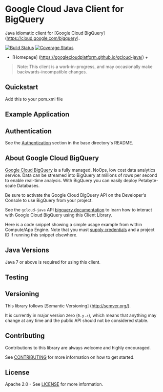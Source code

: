 Google Cloud Java Client for BigQuery
====================================

Java idiomatic client for [Google Cloud BigQuery] (https://cloud.google.com/bigquery).

[![Build Status](https://travis-ci.org/GoogleCloudPlatform/gcloud-java.svg?branch=master)](https://travis-ci.org/GoogleCloudPlatform/gcloud-java)
[![Coverage Status](https://coveralls.io/repos/GoogleCloudPlatform/gcloud-java/badge.svg?branch=master)](https://coveralls.io/r/GoogleCloudPlatform/gcloud-java?branch=master)
<!-- TODO(mziccard): add in the maven shield once the artifact is pushed to maven -->

-  [Homepage] (https://googlecloudplatform.github.io/gcloud-java/)
+<!-- TODO(mziccard): add link to API documentatin -->

> Note: This client is a work-in-progress, and may occasionally
> make backwards-incompatible changes.

Quickstart
----------
Add this to your pom.xml file
<!-- TODO(mziccard): add dependency code -->


Example Application
-------------------

<!-- TODO(mziccard): add example application -->

Authentication
--------------

See the [Authentication](https://github.com/GoogleCloudPlatform/gcloud-java#authentication) section in the base directory's README.

About Google Cloud BigQuery
--------------------------

[Google Cloud BigQuery][cloud-bigquery] is a fully managed, NoOps, low cost data analytics service.
Data can be streamed into BigQuery at millions of rows per second to enable real-time analysis.
With BigQuery you can easily deploy Petabyte-scale Databases.

Be sure to activate the Google Cloud BigQuery API on the Developer's Console to use BigQuery from your project.

See the ``gcloud-java`` API [bigquery documentation][bigquery-api] to learn how to interact
with Google Cloud BigQuery using this Client Library.

Here is a code snippet showing a simple usage example from within Compute/App Engine. Note that you must [supply credentials](https://github.com/GoogleCloudPlatform/gcloud-java#authentication) and a project ID if running this snippet elsewhere.

<!-- TODO(mziccard): add code snippet -->

Java Versions
-------------

Java 7 or above is required for using this client.

Testing
-------

<!-- TODO(mziccard): add this in once the RemoteGCBQMHelper class is functional -->

Versioning
----------

This library follows [Semantic Versioning] (http://semver.org/).

It is currently in major version zero (``0.y.z``), which means that anything
may change at any time and the public API should not be considered
stable.

Contributing
------------

Contributions to this library are always welcome and highly encouraged.

See [CONTRIBUTING] for more information on how to get started.

License
-------

Apache 2.0 - See [LICENSE] for more information.


[CONTRIBUTING]:https://github.com/GoogleCloudPlatform/gcloud-java/blob/master/CONTRIBUTING.md
[LICENSE]: https://github.com/GoogleCloudPlatform/gcloud-java/blob/master/LICENSE
[TESTING]: https://github.com/GoogleCloudPlatform/gcloud-java/blob/master/TESTING.md#testing-code-that-uses-bigquery
[cloud-platform]: https://cloud.google.com/

[cloud-bigquery]: https://cloud.google.com/bigquery/
[bigquery-api]: http://googlecloudplatform.github.io/gcloud-java/apidocs/index.html?com/google/gcloud/bigquery/package-summary.html